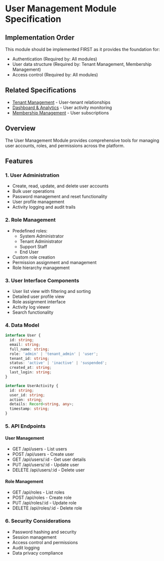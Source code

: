 # User Management Module Specification

## Implementation Order
This module should be implemented FIRST as it provides the foundation for:
- Authentication (Required by: All modules)
- User data structure (Required by: Tenant Management, Membership Management)
- Access control (Required by: All modules)

## Related Specifications
- [Tenant Management](./tenant-management.md) - User-tenant relationships
- [Dashboard & Analytics](./dashboard.md) - User activity monitoring
- [Membership Management](./membership-management.md) - User subscriptions

## Overview
The User Management Module provides comprehensive tools for managing user accounts, roles, and permissions across the platform.

## Features

### 1. User Administration
- Create, read, update, and delete user accounts
- Bulk user operations
- Password management and reset functionality
- User profile management
- Activity logging and audit trails

### 2. Role Management
- Predefined roles:
  - System Administrator
  - Tenant Administrator
  - Support Staff
  - End User
- Custom role creation
- Permission assignment and management
- Role hierarchy management

### 3. User Interface Components
- User list view with filtering and sorting
- Detailed user profile view
- Role assignment interface
- Activity log viewer
- Search functionality

### 4. Data Model

```typescript
interface User {
  id: string;
  email: string;
  full_name: string;
  role: 'admin' | 'tenant_admin' | 'user';
  tenant_id: string;
  status: 'active' | 'inactive' | 'suspended';
  created_at: string;
  last_login: string;
}

interface UserActivity {
  id: string;
  user_id: string;
  action: string;
  details: Record<string, any>;
  timestamp: string;
}
```

### 5. API Endpoints

#### User Management
- GET /api/users - List users
- POST /api/users - Create user
- GET /api/users/:id - Get user details
- PUT /api/users/:id - Update user
- DELETE /api/users/:id - Delete user

#### Role Management
- GET /api/roles - List roles
- POST /api/roles - Create role
- PUT /api/roles/:id - Update role
- DELETE /api/roles/:id - Delete role

### 6. Security Considerations
- Password hashing and security
- Session management
- Access control and permissions
- Audit logging
- Data privacy compliance